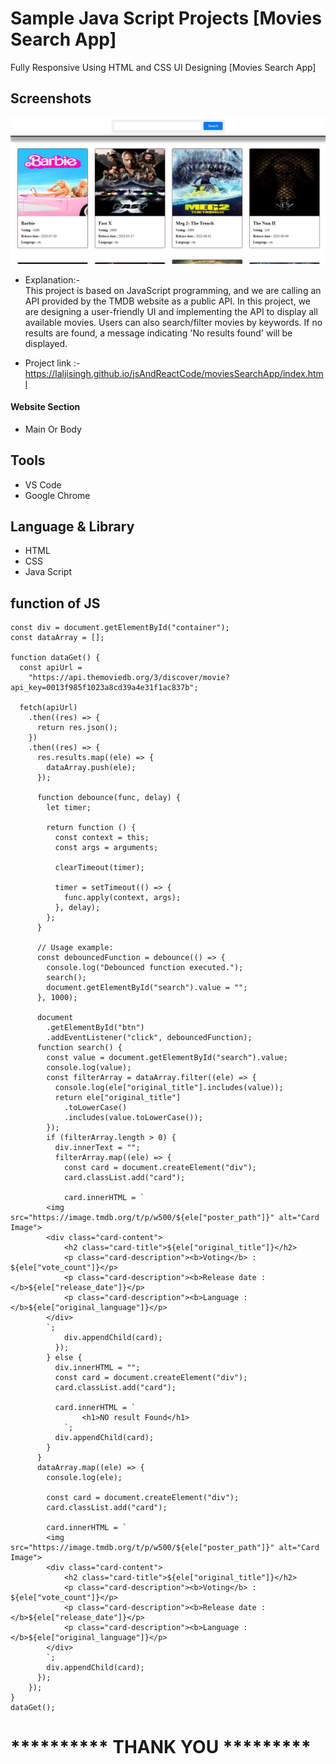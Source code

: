 # Sample Java Script Projects [Movies Search App]

Fully Responsive Using HTML and CSS UI Designing [Movies Search App]
## Screenshots

 ![App Screenshot](https://github.com/laljisingh/jsAndReactCode/blob/main/moviesSearchApp/Capture.JPG?raw=true)



      
- Explanation:-  
This project is based on JavaScript programming, and we are calling an API provided by the TMDB website as a public API. In this project, we are designing a user-friendly UI and implementing the API to display all available movies. Users can also search/filter movies by keywords. If no results are found, a message indicating 'No results found' will be displayed.

- Project link :-  https://laljisingh.github.io/jsAndReactCode/moviesSearchApp/index.html


#### Website Section
* Main Or Body
## Tools
- VS Code
- Google Chrome
## Language & Library
- HTML
- CSS
- Java Script
## function of JS
```
const div = document.getElementById("container");
const dataArray = [];

function dataGet() {
  const apiUrl =
    "https://api.themoviedb.org/3/discover/movie?api_key=0013f985f1023a8cd39a4e31f1ac837b";

  fetch(apiUrl)
    .then((res) => {
      return res.json();
    })
    .then((res) => {
      res.results.map((ele) => {
        dataArray.push(ele);
      });

      function debounce(func, delay) {
        let timer;

        return function () {
          const context = this;
          const args = arguments;

          clearTimeout(timer);

          timer = setTimeout(() => {
            func.apply(context, args);
          }, delay);
        };
      }

      // Usage example:
      const debouncedFunction = debounce(() => {
        console.log("Debounced function executed.");
        search();
        document.getElementById("search").value = "";
      }, 1000);

      document
        .getElementById("btn")
        .addEventListener("click", debouncedFunction);
      function search() {
        const value = document.getElementById("search").value;
        console.log(value);
        const filterArray = dataArray.filter((ele) => {
          console.log(ele["original_title"].includes(value));
          return ele["original_title"]
            .toLowerCase()
            .includes(value.toLowerCase());
        });
        if (filterArray.length > 0) {
          div.innerText = "";
          filterArray.map((ele) => {
            const card = document.createElement("div");
            card.classList.add("card");

            card.innerHTML = `
        <img src="https://image.tmdb.org/t/p/w500/${ele["poster_path"]}" alt="Card Image">
        <div class="card-content">
            <h2 class="card-title">${ele["original_title"]}</h2>
            <p class="card-description"><b>Voting</b> : ${ele["vote_count"]}</p>
            <p class="card-description"><b>Release date : </b>${ele["release_date"]}</p>
            <p class="card-description"><b>Language : </b>${ele["original_language"]}</p>
        </div>
        `;
            div.appendChild(card);
          });
        } else {
          div.innerHTML = "";
          const card = document.createElement("div");
          card.classList.add("card");

          card.innerHTML = `
                <h1>NO result Found</h1>
            `;
          div.appendChild(card);
        }
      }
      dataArray.map((ele) => {
        console.log(ele);

        const card = document.createElement("div");
        card.classList.add("card");

        card.innerHTML = `
        <img src="https://image.tmdb.org/t/p/w500/${ele["poster_path"]}" alt="Card Image">
        <div class="card-content">
            <h2 class="card-title">${ele["original_title"]}</h2>
            <p class="card-description"><b>Voting</b> : ${ele["vote_count"]}</p>
            <p class="card-description"><b>Release date : </b>${ele["release_date"]}</p>
            <p class="card-description"><b>Language : </b>${ele["original_language"]}</p>
        </div>
        `;
        div.appendChild(card);
      });
    });
}
dataGet();

```


   



# ********** **THANK YOU** *********